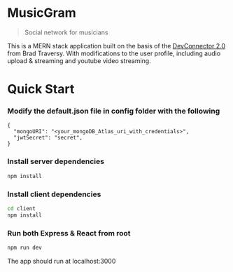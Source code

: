 # MusicGram

> Social network for musicians

This is a MERN stack application built on the basis of the [DevConnector 2.0](https://github.com/bradtraversy/devconnector_2.0) from Brad Traversy. With modifications to the user profile, including audio upload & streaming and youtube video streaming.

# Quick Start

### Modify the default.json file in config folder with the following

```
{
  "mongoURI": "<your_mongoDB_Atlas_uri_with_credentials>",
  "jwtSecret": "secret",
}
```

### Install server dependencies

```bash
npm install
```

### Install client dependencies

```bash
cd client
npm install
```

### Run both Express & React from root

```bash
npm run dev
```

The app should run at localhost:3000

